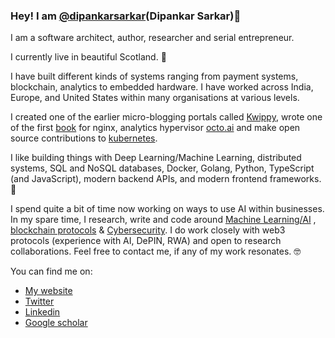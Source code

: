 ### Hey! I am [@dipankarsarkar](https://twitter.com/dipankarsarkar)(Dipankar Sarkar)👋

I am a software architect, author, researcher and serial entrepreneur. 

I currently live in beautiful Scotland. 🏴󠁧󠁢󠁳󠁣󠁴󠁿 

I have built different kinds of systems ranging from payment systems, blockchain, analytics to embedded hardware. I have worked across India, Europe, and United States within many organisations at various levels.

I created one of the earlier micro-blogging portals called [Kwippy](https://github.com/kwippy-com), wrote one of the first [book](https://github.com/dipankar/nginx-cookbook) for nginx, analytics hypervisor [octo.ai](https://github.com/octoai) and make open source contributions to [kubernetes](https://github.com/dipankar/goryCadvisor).

I like building things with Deep Learning/Machine Learning, distributed systems, SQL and NoSQL databases, Docker, Golang, Python, TypeScript (and JavaScript), modern backend APIs, and modern frontend frameworks. 🤖

I spend quite a bit of time now working on ways to use AI within businesses. In my spare time, I research, write and code around [Machine Learning/AI](https://github.com/terraprompt) , [blockchain protocols](https://github.com/cryptuon) & [Cybersecurity](https://github.com/hackaleph). I do work closely with web3 protocols (experience with AI, DePIN, RWA) and open to research collaborations. Feel free to contact me, if any of my work resonates. 🤓

You can find me on:
 * [My website](https://dipankar.name)
 * [Twitter](https://twitter.com/dipankarsarkar)
 * [Linkedin](https://in.linkedin.com/in/dipankarsarkar)
 * [Google scholar](https://scholar.google.com/citations?user=t_ikr2UAAAAJ&hl=en)
